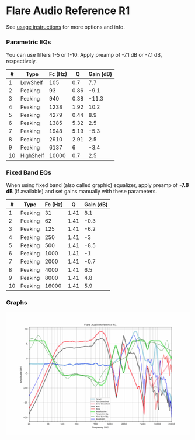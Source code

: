 # Flare Audio Reference R1
See [usage instructions](https://github.com/jaakkopasanen/AutoEq#usage) for more options and info.

### Parametric EQs
You can use filters 1-5 or 1-10. Apply preamp of -7.1 dB or -7.1 dB, respectively.

|   # | Type      |   Fc (Hz) |    Q |   Gain (dB) |
|-----|-----------|-----------|------|-------------|
|   1 | LowShelf  |       105 | 0.7  |         7.7 |
|   2 | Peaking   |        93 | 0.86 |        -9.1 |
|   3 | Peaking   |       940 | 0.38 |       -11.3 |
|   4 | Peaking   |      1238 | 1.92 |        10.2 |
|   5 | Peaking   |      4279 | 0.44 |         8.9 |
|   6 | Peaking   |      1385 | 5.32 |         2.5 |
|   7 | Peaking   |      1948 | 5.19 |        -5.3 |
|   8 | Peaking   |      2910 | 2.91 |         2.5 |
|   9 | Peaking   |      6137 | 6    |        -3.4 |
|  10 | HighShelf |     10000 | 0.7  |         2.5 |

### Fixed Band EQs
When using fixed band (also called graphic) equalizer, apply preamp of **-7.8 dB** (if available) and set gains manually with these parameters.

|   # | Type    |   Fc (Hz) |    Q |   Gain (dB) |
|-----|---------|-----------|------|-------------|
|   1 | Peaking |        31 | 1.41 |         8.1 |
|   2 | Peaking |        62 | 1.41 |        -0.3 |
|   3 | Peaking |       125 | 1.41 |        -6.2 |
|   4 | Peaking |       250 | 1.41 |        -3   |
|   5 | Peaking |       500 | 1.41 |        -8.5 |
|   6 | Peaking |      1000 | 1.41 |        -1   |
|   7 | Peaking |      2000 | 1.41 |        -0.7 |
|   8 | Peaking |      4000 | 1.41 |         6.5 |
|   9 | Peaking |      8000 | 1.41 |         4.8 |
|  10 | Peaking |     16000 | 1.41 |         5.9 |

### Graphs
![](./Flare%20Audio%20Reference%20R1.png)
